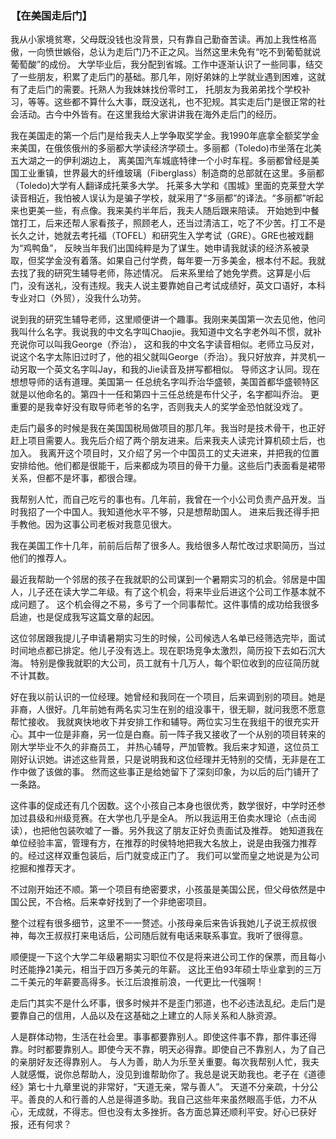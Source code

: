 ### 【在美国走后门】

我从小家境贫寒，父母既没钱也没背景，只有靠自己勤奋苦读。再加上我性格高傲，一向愤世嫉俗，总认为走后门乃不正之风。当然这里未免有“吃不到葡萄就说葡萄酸”的成份。
大学毕业后，我分配到省城。工作中逐渐认识了一些同事，结交了一些朋友，积累了走后门的基础。那几年，刚好弟妹的上学就业遇到困难，这就有了走后门的需要。托熟人为我妹妹找份零时工，
托朋友为我弟弟找个学校补习，等等。这些都不算什么大事，既没送礼，也不犯规。其实走后门是很正常的社会活动。古今中外皆有。在这里我给大家讲讲我在海外走后门的经历。

我在美国走的第一个后门是给我夫人上学争取奖学金。我1990年底拿全额奖学金来美国，在俄侅俄州的多丽都大学读经济学硕士。多丽都（Toledo)市坐落在北美五大湖之一的伊利湖边上，
离美国汽车城底特律一个小时车程。多丽都曾经是美国工业重镇，世界最大的纤维玻璃（Fiberglass）制造商的总部就在这里。多丽都（Toledo)大学有人翻译成托莱多大学。
托莱多大学和《围城》里面的克莱登大学读音相近，我怕被人误认为是骗子学校，就采用了“多丽都”的译法。“多丽都”听起来也更美一些，有点像。我来美约半年后，我夫人随后跟来陪读。
开始她到中餐馆打工，后来还帮人家看孩子，照顾老人，还当过清洁工，吃了不少苦。打工不是长久之计，她就去考托福（TOFEL）和研究生入学考试（GRE）。GRE也被戏翻为“鸡鸭鱼”，
反映当年我们出国纯粹是为了谋生。她申请我就读的经济系被录取，但奖学金没有着落。如果自己付学费，每年要一万多美金，根本付不起。我就去找了我的研究生辅导老师，陈述情况。
后来系里给了她免学费。这算是小后门，没有送礼，没有违规。我夫人说主要靠她自己考试成绩好，英文口语好，本科专业对口（外贸），没我什么功劳。

说到我的研究生辅导老师，这里顺便讲一个趣事。我刚来美国第一次去见他，他问我叫什么名字。我说我的中文名字叫Chaojie。我知道中文名字老外叫不惯，就补充说你可以叫我George（乔治），
这和我的中文名字读音相似。老师立马反对，说这个名字太陈旧过时了，他的祖父就叫George（乔治）。我只好放弃，并灵机一动另取一个英文名字叫Jay，和我的Jie读音及拼写都相似。
导师这才认同。现在想想导师的话有道理。美国第一 任总统名字叫乔治华盛顿，美国首都华盛顿特区就是以他命名的。第四十一任和第四十三任总统是布什父子，名字都叫乔治。
更重要的是我幸好没有取导师老爷的名字，否则我夫人的奖学金恐怕就没戏了。

走后门最多的时候是我在美国国税局做项目的那几年。我当时是技术骨干，也正好赶上项目需要人。我先后介绍了两个朋友进来。后来我夫人读完计算机硕士后，也加入。
我离开这个项目时，又介绍了另一个中国员工的丈夫进来，并把我的位置安排给他。他们都是很能干，后来都成为项目的骨干力量。这些后门表面看是裙带关系，但都不是坏事，都很合理。

我帮别人忙，而自己吃亏的事也有。几年前，我曾在一个小公司负责产品开发。当时我招了一个中国人。我知道他水平不够，只是想帮助国人。
进来后我还得手把手教他。因为这事公司老板对我意见很大。

我在美国工作十几年，前前后后帮了很多人。我给很多人帮忙改过求职简历，当过他们的推荐人。

最近我帮助一个邻居的孩子在我就职的公司谋到一个暑期实习的机会。邻居是中国人，儿子还在读大学二年级。有了这个机会，将来毕业后进这个公司工作基本就不成问题了。
这个机会得之不易，多亏了一个同事帮忙。这件事情的成功给我很多启迪，也是促成我写这篇文章的起因。

这位邻居跟我提儿子申请暑期实习生的时候，公司候选人名单已经筛选完毕，面试时间地点都已排定。他儿子没有选上。现在职场竞争太激烈，简历投下去如石沉大海。
特别是像我就职的大公司，员工就有十几万人，每个职位收到的应征简历就不计其数。

好在我以前认识的一位经理。她曾经和我同在一个项目，后来调到别的项目。她是非裔，人很好。几年前她有两名实习生在别的组没事干，很无聊，就问我愿不愿意帮忙接收。
我就爽快地收下并安排工作和辅导。两位实习生在我组干的很充实开心。其中一位是非裔，另一位是白裔。前一阵子我又接收了一个从别的项目转来的刚大学毕业不久的非裔员工，
并热心辅导，严加管教。我后来才知道，这位员工刚好认识她。讲述这些背景，只是说明我和这位经理并无特别的交情，无非是在工作中做了该做的事。
然而这些事正是给她留下了深刻印象，为以后的后门铺开了一条路。

这件事的促成还有几个因数。这个小孩自己本身也很优秀，数学很好，中学时还参加过县级和州级竞赛。在大学也几乎是全A。
所以我运用王伯卖水理论（点击阅读），也把他包装吹嘘了一番。另外我这了朋友正好负责面试及推荐。
她知道我在单位经验丰富，管理有方，在推荐的时侯特地把我大名放上，说是由我强力推荐的。经过这样双重包装后，后门就变成正门了。
我们可以堂而皇之地说是为公司挖掘和推荐天才。

不过刚开始还不顺。第一个项目有绝密要求，小孩虽是美国公民，但父母依然是中国公民，不合格。后来幸好找到了一个非绝密项目。

整个过程有很多细节，这里不一一赘述。小孩母亲后来告诉我她儿子说王叔叔很神，每次王叔叔打来电话后，公司随后就有电话来联系事宜。我听了很得意。

顺便提一下这个大学二年级暑期实习职位不仅是将来进公司工作的保票，而且每小时还能挣21美元，相当于四万多美元的年薪。
这比王伯93年硕士毕业拿到的三万二千美元的年薪要高得多。长江后浪推前浪，一代更比一代强啊！

走后门其实不是什么坏事，很多时候并不是歪门邪道，也不必违法乱纪。走后门是要靠自己的信用，人品以及在这基础之上建立的人际关系和人脉资源。

人是群体动物，生活在社会里。事事都要靠别人。即使这件事不靠，那件事还得靠。时时都要靠别人。即使今天不靠，明天必得靠。即使自己不靠别人，为了自己的亲朋好友还得靠别人。
与人为善，助人为乐至关重要。每次我帮别人忙，我夫人就感慨，说你总帮助人，没见到谁帮助你了。我总是说天助我也。老子在《道德经》第七十九章里说的非常好，“天道无亲，常与善人”。
天道不分亲疏，十分公平。善良的人和行善的人总是得道多助。我自己这些年来虽然眼高手低，力不从心，无成就，不得志。但也没有太多挫折。各方面总算还顺利平安。好心已获好报，还有何求？
